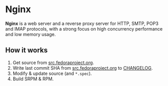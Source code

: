 # Nginx

**Nginx** is a web server and a reverse proxy server for HTTP, SMTP, POP3 and IMAP protocols, with a strong focus on high concurrency performance and low memory usage.

## How it works

1. Get source from [src.fedoraproject.org](https://src.fedoraproject.org/rpms/nginx).
2. Write last commit SHA from [src.fedoraproject.org](https://src.fedoraproject.org/rpms/nginx) to [CHANGELOG](CHANGELOG).
3. Modify & update source (and `*.spec`).
4. Build SRPM & RPM.
